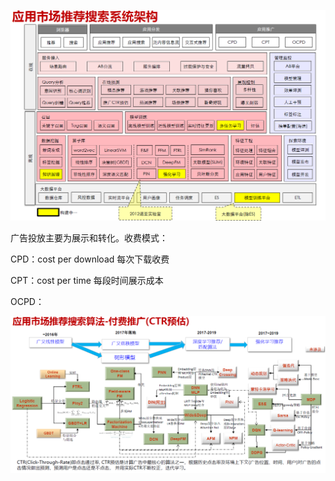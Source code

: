 

![1576203256121](系统架构.assets/1576203256121.png)

广告投放主要为展示和转化。收费模式：

CPD：cost per download 每次下载收费

CPT：cost per time 每段时间展示成本

OCPD：









![1576221132954](系统架构.assets/1576221132954.png)

